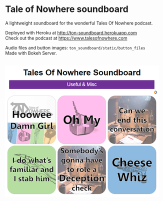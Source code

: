 # Tale of Nowhere soundboard
A lightweight soundboard for the wonderful Tales Of Nowhere podcast.  

Deployed with Heroku at http://ton-soundboard.herokuapp.com  
Check out the podcast at https://www.talesofnowhere.com  

Audio files and button images: `ton_soundboard/static/button_files`  
Made with Bokeh Server.
<br>
<br>

![soundboard_image](soundboard.png)
